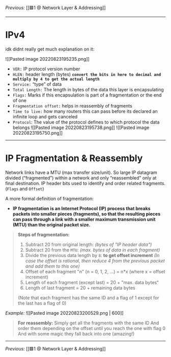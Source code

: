 _Previous:_ [[🟩1 @ Network Layer & Addressing]]

---

# IPv4
idk didnt really get much explanation on it:

![[Pasted image 20220823195235.png]]
- `VER:`  IP protocol version number
- `HLEN:` header length (bytes) **`convert the bits in here to decimal and multiply by 4 to get the actual length`**
- `Service:` “type” of data
- `Total Length:` The length in bytes of the data this layer is encapsulating
- `Flags:` Marks if this encapsulation is part of a fragmentation or the end of one
- `Fragmentation offset:` helps in reassembly of fragments
- `Time to live:` how many routers this can pass before its declared an infinite loop and gets canceled
- `Protocol`: The value of the protocol defines to which protocol the data belongs
![[Pasted image 20220823195738.png]]
![[Pasted image 20220823195750.png]]

--- 

# IP Fragmentation & Reassembly
Network links have a MTU (max transfer size/unit). 
So large IP datagram divided (“fragmented”) within a network and only “reassembled” only at final destination.
IP header bits used to identify and order related fragments. (`Flags` and `Offset`)

A more formal definition of fragmentation:
- **IP fragmentation is an Internet Protocol (IP) process that breaks packets into smaller pieces (fragments), so that the resulting pieces can pass through a link with a smaller maximum transmission unit (MTU) than the original packet size.**


>**Steps of fragmentation:**
>1) Subtract 20 from original length: _(bytes of "IP header data")_
>2) Subtract 20 from the `MTU`: _(max. bytes of data in each fragment)_
>3) Divide the previous data length by `8`: **to get offset increment** 
>	_(In case the offset is rational, then reduce 4 from the previous packet and add them to this one)_
>4) Offset of each fragment "n" (n = 0, 1, 2, ...) = n*x (where x = offset increment)
>5) Length of each fragment (except last) = 20 + "max. data bytes“
>6) Length of last fragment = 20 + remaining data bytes
>
>(Note that each fragment has the same ID and a flag of 1 except for the last has a flag of 0)

*Example:*
![[Pasted image 20220823200529.png | 600]]
> **For reassembly:**
> Simply get all the fragments with the same ID
> And order them depending on the offset until you reach the one with flag 0
> And with some magic they fall back into one (amazing!)

--- 
_Previous:_ [[🟩1 @ Network Layer & Addressing]]
